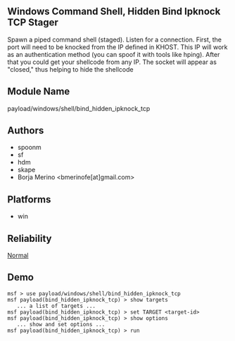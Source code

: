 ## Windows Command Shell, Hidden Bind Ipknock TCP Stager

Spawn a piped command shell (staged). Listen for a 
connection. First, the port will need to be knocked from the 
IP defined in KHOST. This IP will work as an authentication 
method (you can spoof it with tools like hping). After that 
you could get your shellcode from any IP. The socket will 
appear as "closed," thus helping to hide the shellcode


## Module Name
payload/windows/shell/bind_hidden_ipknock_tcp

## Authors
* spoonm
* sf
* hdm
* skape
* Borja Merino <bmerinofe[at]gmail.com>





## Platforms
* win

## Reliability
[Normal](https://github.com/rapid7/metasploit-framework/wiki/Exploit-Ranking)

## Demo

```
msf > use payload/windows/shell/bind_hidden_ipknock_tcp
msf payload(bind_hidden_ipknock_tcp) > show targets
   ... a list of targets ...
msf payload(bind_hidden_ipknock_tcp) > set TARGET <target-id>
msf payload(bind_hidden_ipknock_tcp) > show options
   ... show and set options ...
msf payload(bind_hidden_ipknock_tcp) > run
```
    
    